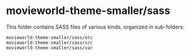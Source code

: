 # movieworld-theme-smaller/sass

This folder contains SASS files of various kinds, organized in sub-folders:

    movieworld-theme-smaller/sass/etc
    movieworld-theme-smaller/sass/src
    movieworld-theme-smaller/sass/var
